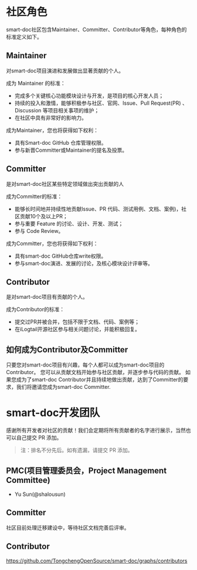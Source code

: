 
# 社区角色
smart-doc社区包含Maintainer、Committer、Contributor等角色，每种角色的标准定义如下。


## Maintainer
对smart-doc项目演进和发展做出显著贡献的个人。

成为 Maintainer 的标准：
- 完成多个关键核心功能模块设计与开发，是项目的核心开发人员；
- 持续的投入和激情，能够积极参与社区、官网、Issue、Pull Request(PR) 、Discussion 等项目相关事项的维护；
- 在社区中具有非常好的影响力。

成为Maintainer，您也将获得如下权利：
- 具有Smart-doc GitHub 仓库管理权限。
- 参与新晋Committer或Maintainer的提名及投票。

## Committer
是对smart-doc社区某些特定领域做出突出贡献的人 

成为Committer的标准：
- 能够长时间地并持续性地贡献Issue、PR 代码、测试用例、文档、案例)，社区贡献10个及以上PR；
- 参与重要 Feature 的讨论、设计、开发、测试；
- 参与 Code Review。

成为Committer，您也将获得如下权利：
- 具有smart-doc GitHub仓库write权限。
- 参与smart-doc演进、发展的讨论，及核心模块设计评审等。

## Contributor
是对smart-doc项目有贡献的个人。

成为Contributor的标准：
- 提交过PR并被合并，包括不限于文档、代码、案例等；
- 在iLogtail开源社区参与相关问题讨论，并能积极回复。

## 如何成为Contributor及Committer
只要您对smart-doc项目有兴趣，每个人都可以成为smart-doc项目的Contributor。
您可以从贡献文档开始参与社区贡献，并逐步参与代码的贡献。
如果您成为了smart-doc Contributor并且持续地做出贡献，达到了Committer的要求，我们将邀请您成为smart-doc Committer.

# smart-doc开发团队
感谢所有开发者对社区的贡献！我们会定期将所有贡献者的名字进行展示，当然也可以自己提交 PR 添加。
> 注：排名不分先后。如有遗漏，请提交 PR 添加。

## PMC(项目管理委员会，Project Management Committee)
- Yu Sun(@shalousun)

## Committer
社区目前处理迁移建设中，等待社区文档完善后评审。

## Contributor
https://github.com/TongchengOpenSource/smart-doc/graphs/contributors













